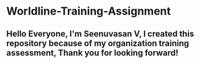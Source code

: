 # Worldline-Training-Assignment
## Hello Everyone, I'm Seenuvasan V, I created this repository because of my organization training assessment, Thank you for looking forward!
 
